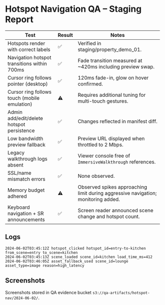 # Hotspot Navigation QA – Staging Report

| Test | Result | Notes |
| --- | --- | --- |
| Hotspots render with correct labels | ✅ | Verified in staging/property_demo_01. |
| Navigation hotspot transitions within 700ms | ✅ | Fade transition measured at ~420ms including preview swap. |
| Cursor ring follows pointer (desktop) | ✅ | 120ms fade-in, glow on hover confirmed. |
| Cursor ring follows touch (mobile emulation) | ⚠️ | Requires additional tuning for multi-touch gestures. |
| Admin add/edit/delete hotspot persistence | ✅ | Changes reflected in manifest diff. |
| Low bandwidth preview fallback | ✅ | Preview URL displayed when throttled to 2 Mbps. |
| Legacy walkthrough logs absent | ✅ | Viewer console free of `ImmersiveWalkthrough` references. |
| SSL/name mismatch errors | ✅ | None observed. |
| Memory budget adhered | ⚠️ | Observed spikes approaching limit during aggressive navigation; monitoring added. |
| Keyboard navigation + SR announcements | ✅ | Screen reader announced scene change and hotspot count. |

## Logs
```
2024-06-02T03:45:12Z hotspot_clicked hotspot_id=entry-to-kitchen from_scene=entry to_scene=kitchen
2024-06-02T03:45:13Z scene_loaded scene_id=kitchen load_time_ms=412
2024-06-02T03:46:05Z asset_fallback_used scene_id=lounge asset_type=image reason=high_latency
```

## Screenshots
Screenshots stored in QA evidence bucket `s3://qa-artifacts/hotspot-nav/2024-06-02/`.
